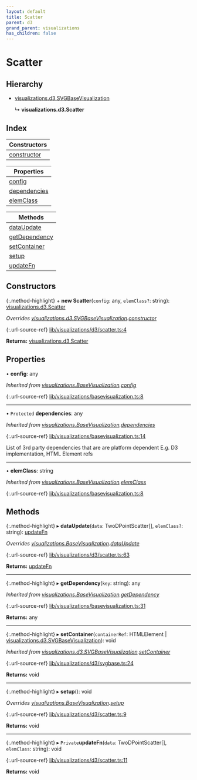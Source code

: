 ```yaml
---
layout: default
title: Scatter
parent: d3
grand_parent: visualizations
has_children: false
---
```


# Scatter

## Hierarchy

* [visualizations.d3.SVGBaseVisualization](visualizations_d3_svgbasevisualization)

  ↳ **visualizations.d3.Scatter**

## Index

| Constructors |
|-----------|
| [constructor](#constructor) |

| Properties |
|-----------|
| [config](#config) |
| [dependencies](#dependencies) |
| [elemClass](#elemclass) |

| Methods |
|-----------|
| [dataUpdate](#dataupdate) |
| [getDependency](#getdependency) |
| [setContainer](#setcontainer) |
| [setup](#setup) |
| [updateFn](#updatefn) |

## Constructors

{:.method-highlight}
\+ **new Scatter**(`config`: any, `elemClass?`: string): [visualizations.d3.Scatter](visualizations_d3_scatter)

*Overrides [visualizations.d3.SVGBaseVisualization](visualizations_d3_svgbasevisualization).[constructor](visualizations_d3_svgbasevisualization#constructor)*

{:.url-source-ref}
[lib/visualizations/d3/scatter.ts:4](https://github.com/ascentcore/dataspot/blob/ab10b2a/lib/visualizations/d3/scatter.ts#L4)

**Returns:** [visualizations.d3.Scatter](visualizations_d3_scatter)

## Properties

•  **config**: any

*Inherited from [visualizations.BaseVisualization](visualizations_basevisualization).[config](visualizations_basevisualization#config)*

{:.url-source-ref}
[lib/visualizations/basevisualization.ts:8](https://github.com/ascentcore/dataspot/blob/ab10b2a/lib/visualizations/basevisualization.ts#L8)

___

• `Protected` **dependencies**: any

*Inherited from [visualizations.BaseVisualization](visualizations_basevisualization).[dependencies](visualizations_basevisualization#dependencies)*

{:.url-source-ref}
[lib/visualizations/basevisualization.ts:14](https://github.com/ascentcore/dataspot/blob/ab10b2a/lib/visualizations/basevisualization.ts#L14)

List of 3rd party dependencies that are are platform dependent
E.g. D3 implementation, HTML Element refs

___

•  **elemClass**: string

*Inherited from [visualizations.BaseVisualization](visualizations_basevisualization).[elemClass](visualizations_basevisualization#elemclass)*

{:.url-source-ref}
[lib/visualizations/basevisualization.ts:8](https://github.com/ascentcore/dataspot/blob/ab10b2a/lib/visualizations/basevisualization.ts#L8)

## Methods

{:.method-highlight}
▸ **dataUpdate**(`data`: TwoDPointScatter[], `elemClass?`: string): [updateFn](visualizations_d3_scatter#updatefn)

*Overrides [visualizations.BaseVisualization](visualizations_basevisualization).[dataUpdate](visualizations_basevisualization#dataupdate)*

{:.url-source-ref}
[lib/visualizations/d3/scatter.ts:63](https://github.com/ascentcore/dataspot/blob/ab10b2a/lib/visualizations/d3/scatter.ts#L63)

**Returns:** [updateFn](visualizations_d3_scatter#updatefn)

___

{:.method-highlight}
▸ **getDependency**(`key`: string): any

*Inherited from [visualizations.BaseVisualization](visualizations_basevisualization).[getDependency](visualizations_basevisualization#getdependency)*

{:.url-source-ref}
[lib/visualizations/basevisualization.ts:31](https://github.com/ascentcore/dataspot/blob/ab10b2a/lib/visualizations/basevisualization.ts#L31)

**Returns:** any

___

{:.method-highlight}
▸ **setContainer**(`containerRef`: HTMLElement \| [visualizations.d3.SVGBaseVisualization](visualizations_d3_svgbasevisualization)): void

*Inherited from [visualizations.d3.SVGBaseVisualization](visualizations_d3_svgbasevisualization).[setContainer](visualizations_d3_svgbasevisualization#setcontainer)*

{:.url-source-ref}
[lib/visualizations/d3/svgbase.ts:24](https://github.com/ascentcore/dataspot/blob/ab10b2a/lib/visualizations/d3/svgbase.ts#L24)

**Returns:** void

___

{:.method-highlight}
▸ **setup**(): void

*Overrides [visualizations.BaseVisualization](visualizations_basevisualization).[setup](visualizations_basevisualization#setup)*

{:.url-source-ref}
[lib/visualizations/d3/scatter.ts:9](https://github.com/ascentcore/dataspot/blob/ab10b2a/lib/visualizations/d3/scatter.ts#L9)

**Returns:** void

___

{:.method-highlight}
▸ `Private`**updateFn**(`data`: TwoDPointScatter[], `elemClass`: string): void

{:.url-source-ref}
[lib/visualizations/d3/scatter.ts:11](https://github.com/ascentcore/dataspot/blob/ab10b2a/lib/visualizations/d3/scatter.ts#L11)

**Returns:** void
